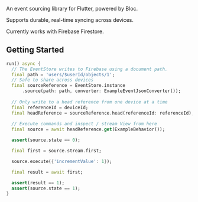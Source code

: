 An event sourcing library for Flutter, powered by Bloc.

Supports durable, real-time syncing across devices.

Currently works with Firebase Firestore.

## Getting Started
```dart
run() async {
  // The EventStore writes to Firebase using a document path.
  final path = 'users/$userId/objects/1';
  // Safe to share across devices
  final sourceReference = EventStore.instance
      .source(path: path, converter: ExampleEventJsonConverter());
  
  // Only write to a head reference from one device at a time
  final referenceId = deviceId;
  final headReference = sourceReference.head(referenceId: referenceId);
  
  // Execute commands and inspect / stream View from here
  final source = await headReference.get(ExampleBehavior());

  assert(source.state == 0);

  final first = source.stream.first;

  source.execute({'incrementValue': 1});

  final result = await first;

  assert(result == 1);
  assert(source.state == 1);
}
```
